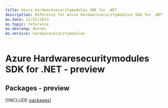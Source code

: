 ```yaml
---
title: Azure Hardwaresecuritymodules SDK for .NET
description: Reference for Azure Hardwaresecuritymodules SDK for .NET
ms.date: 12/15/2023
ms.topic: reference
ms.devlang: dotnet
ms.service: hardwaresecuritymodules
---
```

# Azure Hardwaresecuritymodules SDK for .NET - preview
## Packages - preview
[!INCLUDE [packages](hardwaresecuritymodules-index.md)]